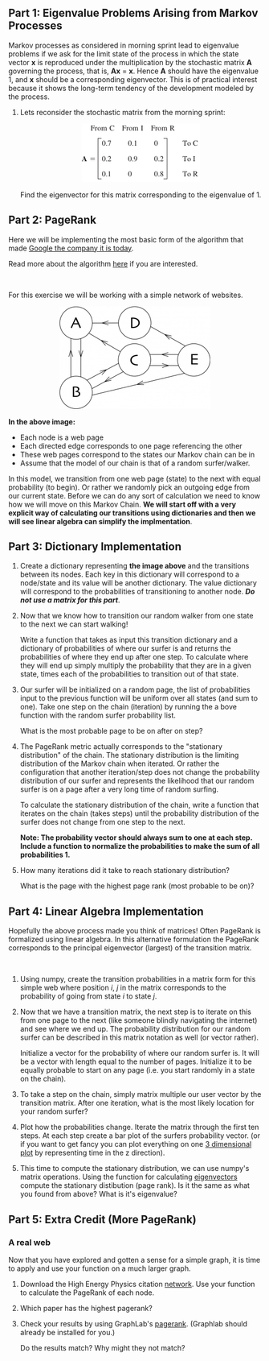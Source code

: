 ## Part 1: Eigenvalue Problems Arising from Markov Processes

Markov processes as considered in morning sprint lead to eigenvalue problems if
we ask for the limit state of the process in which the state vector **x** is
reproduced under the multiplication by the stochastic matrix **A** governing
the process, that is, **Ax** = **x**. Hence **A** should have the eigenvalue 1,
and **x** should be a corresponding eigenvector. This is of practical interest
because it shows the long-term tendency of the development modeled by the process.

1. Lets reconsider the stochastic matrix from the morning sprint:

   <div align="center">
    <img src="images/transition_matix_A.png">
   </div>

   Find the eigenvector for this matrix corresponding to the eigenvalue of 1.

## Part 2: PageRank

Here we will be implementing the most basic form of the algorithm that made
[Google the company it is today](http://en.wikipedia.org/wiki/PageRank).

Read more about the algorithm
[here](http://books.google.com/books/p/princeton?id=5o_K4rri1CsC&printsec=frontcover&source=gbs_ViewAPI&hl=en#v=onepage&q&f=false)
if you are interested.

<br>

For this exercise we will be working with a simple network of websites.

   <div align="center">
    <img src="images/pageweb.png">
   </div>

**In the above image:**

- Each node is a web page
- Each directed edge corresponds to one page referencing the other
- These web pages correspond to the states our Markov chain can be in
- Assume that the model of our chain is that of a random surfer/walker.

In this model, we transition from one web page (state) to the next with
equal probability (to begin).  Or rather we randomly pick an outgoing edge
from our current state.  Before we can do any sort of calculation we need to
know how we will move on this Markov Chain. **We will start off with a very
explicit way of calculating our transitions using dictionaries and then we
will see linear algebra can simplify the implmentation**.

## Part 3: Dictionary Implementation

1. Create a dictionary representing **the image above** and the transitions
   between its nodes. Each key in this dictionary will correspond to a
   node/state and its value will be another dictionary.
   The value dictionary will correspond to the probabilities of transitioning
   to another node. _**Do not use a matrix for this part**_.

2. Now that we know how to transition our random walker from one state to the
   next we can start walking!

   Write a function that takes as input this transition dictionary and a
   dictionary of probabilities of where our surfer is and returns the
   probabilities of where they end up after one step.  To calculate where they
   will end up simply multiply the probability that they are in a given state,
   times each of the probabilities to transition out of that state.

3. Our surfer will be initialized on a random page, the list of probabilities
   input to the previous function will be uniform over all states
   (and sum to one).  Take one step on the chain (iteration) by running the a
   bove function with the random surfer probability list.

   What is the most probable page to be on after on step?

4. The PageRank metric actually corresponds to the "stationary distribution" of
   the chain. The stationary distribution is the limiting distribution of the
   Markov chain when iterated. Or rather the configuration that another
   iteration/step does not change the probability distribution of our surfer and
   represents the likelihood that our random surfer is on a page after a very
   long time of random surfing.

   To calculate the stationary distribution of the chain, write a function that
   iterates on the chain (takes steps) until the probability distribution of the
   surfer does not change from one step to the next.

   **Note: The probability vector should always sum to one at each step. Include
   a function to normalize the probabilities to make the sum of all probabilities
   1.**

5. How many iterations did it take to reach stationary distribution?

   What is the page with the highest page rank (most probable to be on)?


## Part 4: Linear Algebra Implementation

Hopefully the above process made you think of matrices! Often PageRank is
formalized using linear algebra. In this alternative formulation the PageRank
corresponds to the principal eigenvector (largest) of the transition matrix.

<br>

1. Using numpy, create the transition probabilities in a matrix form for this
   simple web where position _i_, _j_ in the matrix corresponds to the
   probability of going from state _i_ to state _j_.


2. Now that we have a transition matrix, the next step is to iterate on this
   from one page to the next (like someone blindly navigating the internet) and
   see where we end up. The probability distribution for our random surfer can
   be described in this matrix notation as well (or vector rather).

   Initialize a vector for the probability of where our random surfer is.
   It will be a vector with length equal to the number of pages.
   Initialize it to be equally probable to start on any page
   (i.e. you start randomly in a state on the chain).

3. To take a step on the chain, simply matrix multiple our user vector by the
   transition matrix.
   After one iteration, what is the most likely location for your random surfer?

4. Plot how the probabilities change.
   Iterate the matrix through the first ten steps.
   At each step create a bar plot of the surfers probability vector.
   (or if you want to get fancy you can plot everything on one
   [3 dimensional plot](http://matplotlib.org/mpl_toolkits/mplot3d/tutorial.html)
   by representing time in the z direction).

5. This time to compute the stationary distribution, we can use numpy's
   matrix operations. Using the function for calculating [eigenvectors](http://docs.scipy.org/doc/numpy/reference/generated/numpy.linalg.eig.html) compute the
   stationary distibution (page rank).  Is it the same as what you found
   from above?  What is it's eigenvalue?

## Part 5: Extra Credit (More PageRank)

### A real web

Now that you have explored and gotten a sense for a simple graph, it is time to
apply and use your function on a much larger graph.

1. Download the High Energy Physics citation
   [network](http://snap.stanford.edu/data/cit-HepTh.html).
   Use your function to calculate the PageRank of each node.

2. Which paper has the highest pagerank?

3. Check your results by using GraphLab's
   [pagerank](http://graphlab.com/products/create/docs/graphlab.toolkits.graph_analytics.html#pagerank). (Graphlab should already be installed for you.)

   Do the results match?  Why might they not match?
